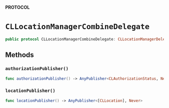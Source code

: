 **PROTOCOL**

# `CLLocationManagerCombineDelegate`

```swift
public protocol CLLocationManagerCombineDelegate: CLLocationManagerDelegate
```

## Methods
### `authorizationPublisher()`

```swift
func authorizationPublisher() -> AnyPublisher<CLAuthorizationStatus, Never>
```

### `locationPublisher()`

```swift
func locationPublisher() -> AnyPublisher<[CLLocation], Never>
```
